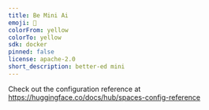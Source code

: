```yaml
---
title: Be Mini Ai
emoji: 👀
colorFrom: yellow
colorTo: yellow
sdk: docker
pinned: false
license: apache-2.0
short_description: better-ed mini
---
```


Check out the configuration reference at https://huggingface.co/docs/hub/spaces-config-reference
